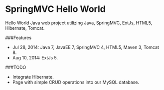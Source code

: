 SpringMVC Hello World
=====================

Hello World Java web project utilizing Java, SpringMVC, ExtJs, HTML5, Hibernate, Tomcat.

###Features
* Jul 28, 2014: Java 7, JavaEE 7, SpringMVC 4, HTML5, Maven 3, Tomcat 8.
* Aug 10, 2014: ExtJs 5.

###TODO
* Integrate Hibernate.
* Page with simple CRUD operations into our MySQL database.
